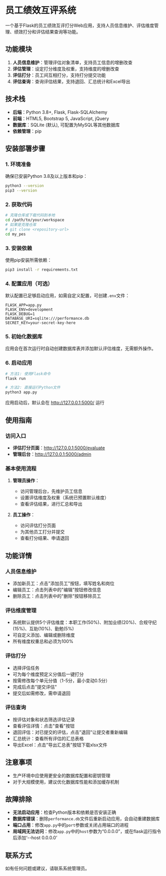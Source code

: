 # 员工绩效互评系统

一个基于Flask的员工绩效互评打分Web应用，支持人员信息维护、评估维度管理、绩效打分和评估结果查询等功能。

## 功能模块

1. **人员信息维护**：管理评估对象清单，支持员工信息的增删改查
2. **评估管理**：设定打分维度及权重，支持维度的增删改查
3. **评估打分**：员工间互相打分，支持打分提交功能
4. **评估查询**：查询评估结果，支持退回、汇总统计和Excel导出

## 技术栈

- **后端**：Python 3.8+, Flask, Flask-SQLAlchemy
- **前端**：HTML5, Bootstrap 5, JavaScript, jQuery
- **数据库**：SQLite (默认), 可配置为MySQL等其他数据库
- **依赖管理**：pip

## 安装部署步骤

### 1. 环境准备

确保已安装Python 3.8及以上版本和pip：

```bash
python3 --version
pip3 --version
```

### 2. 获取代码

```bash
# 克隆仓库或下载代码到本地
cd /path/to/your/workspace
# 如果是克隆仓库
# git clone <repository-url>
cd my_pes
```

### 3. 安装依赖

使用pip安装所需依赖：

```bash
pip3 install -r requirements.txt
```

### 4. 配置应用（可选）

默认配置已足够启动应用，如需自定义配置，可创建`.env`文件：

```
FLASK_APP=app.py
FLASK_ENV=development
FLASK_DEBUG=1
DATABASE_URI=sqlite:///performance.db
SECRET_KEY=your-secret-key-here
```

### 5. 初始化数据库

应用会在首次运行时自动创建数据库表并添加默认评估维度，无需额外操作。

### 6. 启动应用

```bash
# 方法1: 使用Flask命令
flask run

# 方法2: 直接运行Python文件
python3 app.py
```

应用启动后，默认会在 http://127.0.0.1:5000/ 运行

## 使用指南

### 访问入口

- **评估打分页面**：http://127.0.0.1:5000/evaluate
- **管理后台**：http://127.0.0.1:5000/admin

### 基本使用流程

1. **管理员操作**：
   - 访问管理后台，先维护员工信息
   - 设置评估维度及权重（系统已预置默认维度）
   - 查看评估结果，进行汇总和导出

2. **员工操作**：
   - 访问评估打分页面
   - 为其他员工打分并提交
   - 查看打分结果、申请退回

## 功能详情

### 人员信息维护

- 添加新员工：点击"添加员工"按钮，填写姓名和岗位
- 编辑员工：点击列表中的"编辑"按钮修改信息
- 删除员工：点击列表中的"删除"按钮移除员工

### 评估维度管理

- 系统默认提供5个评估维度：本职工作(50%)、附加业绩(20%)、合规守纪(15%)、互助(10%)、勤勉(5%)
- 可自定义添加、编辑或删除维度
- 所有维度权重总和必须为100%

### 评估打分

- 选择评估任务
- 可为每个维度预定义分值后一键打分
- 按需修改每个单元分值（1-5分，最小变动0.5分）
- 完成后点击"提交评估"
- 提交后如需修改，需申请退回

### 评估查询

- 按评估对象和状态筛选评估记录
- 查看评估详情：点击"查看"按钮
- 退回评估：对已提交的评估，点击"退回"让提交者重新编辑
- 汇总统计：查看所有评估的汇总表格
- 导出Excel：点击"导出汇总表"按钮下载xlsx文件

## 注意事项

- 生产环境中应使用更安全的数据库配置和密钥管理
- 对于大规模使用，建议优化数据库性能和添加缓存机制

## 故障排除

- **无法启动应用**：检查Python版本和依赖是否安装正确
- **数据库错误**：删除`performance.db`文件后重新启动应用，会自动重建数据库
- **端口占用**：修改`app.py`中的`port`参数或关闭占用端口的进程
- **局域网无法访问**：修改`app.py`中的`host`参数为“0.0.0.0”，或在flask运行指令后添加‘--host 0.0.0.0’


## 联系方式

如有任何问题或建议，请联系系统管理员。